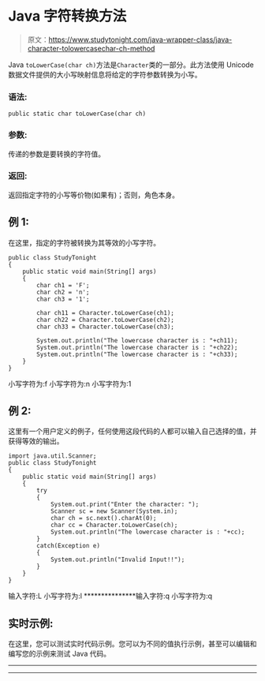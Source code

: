 # Java 字符转换方法

> 原文：<https://www.studytonight.com/java-wrapper-class/java-character-tolowercasechar-ch-method>

Java `toLowerCase(char ch)`方法是`Character`类的一部分。此方法使用 Unicode 数据文件提供的大小写映射信息将给定的字符参数转换为小写。

### 语法:

```
public static char toLowerCase(char ch) 
```

### 参数:

传递的参数是要转换的字符值。

### 返回:

返回指定字符的小写等价物(如果有)；否则，角色本身。

## 例 1:

在这里，指定的字符被转换为其等效的小写字符。

```
public class StudyTonight
{  
	public static void main(String[] args)
	{  
		char ch1 = 'F';  
		char ch2 = 'n';
		char ch3 = '1';

		char ch11 = Character.toLowerCase(ch1);  
		char ch22 = Character.toLowerCase(ch2);
		char ch33 = Character.toLowerCase(ch3);

        System.out.println("The lowercase character is : "+ch11);  
		System.out.println("The lowercase character is : "+ch22); 
		System.out.println("The lowercase character is : "+ch33); 
	}  
}
```

小写字符为:f
小写字符为:n
小写字符为:1

## 例 2:

这里有一个用户定义的例子，任何使用这段代码的人都可以输入自己选择的值，并获得等效的输出。

```
import java.util.Scanner; 
public class StudyTonight
{  
	public static void main(String[] args)
	{  
		try
		{
			System.out.print("Enter the character: ");  
			Scanner sc = new Scanner(System.in);         
			char ch = sc.next().charAt(0);  
			char cc = Character.toLowerCase(ch);
			System.out.println("The lowercase character is : "+cc);
		}
		catch(Exception e)
		{
			System.out.println("Invalid Input!!");
		}
	}  
}
```

输入字符:L
小写字符为:l
***************输入字符:q
小写字符为:q

## 实时示例:

在这里，您可以测试实时代码示例。您可以为不同的值执行示例，甚至可以编辑和编写您的示例来测试 Java 代码。

* * *

* * *